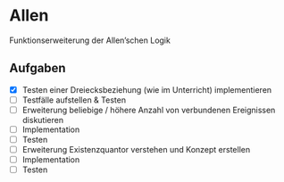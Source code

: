 Allen
=====

Funktionserweiterung der Allen’schen Logik


Aufgaben
--------

- [X] Testen einer Dreiecksbeziehung (wie im Unterricht) implementieren
- [ ] Testfälle aufstellen & Testen
- [ ] Erweiterung beliebige / höhere Anzahl von verbundenen Ereignissen diskutieren
- [ ] Implementation
- [ ] Testen
- [ ] Erweiterung Existenzquantor verstehen und Konzept erstellen
- [ ] Implementation
- [ ] Testen
